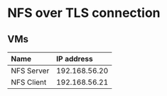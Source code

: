# NFS over TLS connection

## VMs

|Name|IP address|
|:--|:--|
|NFS Server|192.168.56.20|
|NFS Client|192.168.56.21|
